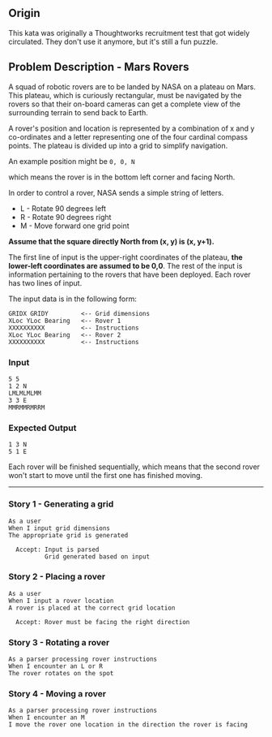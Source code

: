 ## Origin

This kata was originally a Thoughtworks recruitment test that got widely circulated. They don't use it anymore, but it's still a fun puzzle.

## Problem Description - Mars Rovers

A squad of robotic rovers are to be landed by NASA on a plateau on Mars. This plateau, which is curiously rectangular, must be navigated by the rovers so that their on-board cameras can get a complete view of the surrounding terrain to send back to Earth.

A rover's position and location is represented by a combination of x and y co-ordinates and a letter representing one of the four cardinal compass points. The plateau is divided up into a grid to simplify navigation.

An example position might be  `0, 0, N`

which means the rover is in the bottom left corner and facing North.

In order to control a rover, NASA sends a simple string of letters.

* L - Rotate 90 degrees left
* R - Rotate 90 degrees right
* M - Move forward one grid point

**Assume that the square directly North from (x, y) is (x, y+1).**

The first line of input is the upper-right coordinates of the plateau, **the lower-left coordinates are assumed to be 0,0**.
The rest of the input is information pertaining to the rovers that have been deployed. Each rover has two lines of input.

The input data is in the following form:

    GRIDX GRIDY         <-- Grid dimensions
    XLoc YLoc Bearing   <-- Rover 1
    XXXXXXXXXX          <-- Instructions
    XLoc YLoc Bearing   <-- Rover 2
    XXXXXXXXXX          <-- Instructions


### Input

    5 5
    1 2 N
    LMLMLMLMM
    3 3 E
    MMRMMRMRRM

### Expected Output

    1 3 N
    5 1 E


Each rover will be finished sequentially, which means that the second rover won't start to move until the first one has finished moving.

----

### Story 1 - Generating a grid

    As a user
    When I input grid dimensions
    The appropriate grid is generated

      Accept: Input is parsed
              Grid generated based on input


### Story 2 - Placing a rover

    As a user
    When I input a rover location
    A rover is placed at the correct grid location

      Accept: Rover must be facing the right direction


### Story 3 - Rotating a rover

    As a parser processing rover instructions
    When I encounter an L or R
    The rover rotates on the spot


### Story 4 - Moving a rover

    As a parser processing rover instructions
    When I encounter an M
    I move the rover one location in the direction the rover is facing